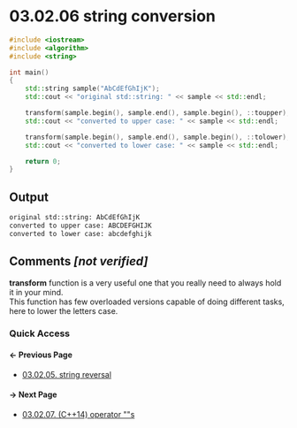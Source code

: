 # 03.02.06 string conversion

```cxx
#include <iostream>
#include <algorithm>
#include <string>

int main()
{
    std::string sample("AbCdEfGhIjK");
    std::cout << "original std::string: " << sample << std::endl;

    transform(sample.begin(), sample.end(), sample.begin(), ::toupper);
    std::cout << "converted to upper case: " << sample << std::endl;

    transform(sample.begin(), sample.end(), sample.begin(), ::tolower);
    std::cout << "converted to lower case: " << sample << std::endl;

    return 0;
}

```

## Output

```txt
original std::string: AbCdEfGhIjK
converted to upper case: ABCDEFGHIJK
converted to lower case: abcdefghijk
```

## Comments *[not verified]*

**transform** function is a very useful one that you really need to always hold it in your mind.  
This function has few overloaded versions capable of doing different tasks, here to lower the letters case.

### Quick Access

<div class="previous_page pagination">

#### &#8592; Previous Page

* [03.02.05. string reversal](./../../03.stl/02.string/05.reverse.md)

</div>
<div class="next_page pagination">

#### &#8594; Next Page

* [03.02.07. &lpar;C++14&rpar; operator ""s](./../../03.stl/02.string/07.operator.md)

</div>
